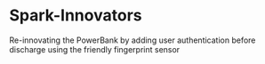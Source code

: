 # Spark-Innovators
Re-innovating the PowerBank by adding user authentication before discharge using the friendly fingerprint sensor
